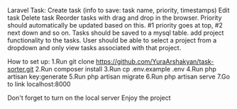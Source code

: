 Laravel
Task:
Create task (info to save: task name, priority, timestamps)
Edit task
Delete task
Reorder tasks with drag and drop in the browser. Priority should automatically be updated based on this. #1 priority goes at top, #2 next down and so on.
Tasks should be saved to a mysql table.
add project functionality to the tasks. User should be able to select a project from a dropdown and only view tasks associated with that project.

How to set up:
1.Run git clone https://github.com/YuraArshakyan/task-sorter.git
2.Run composer install
3.Run cp .env.example .env
4.Run php artisan key:generate
5.Run php artisan migrate
6.Run php artisan serve
7.Go to link localhost:8000

Don't forget to turn on the local server
Enjoy the project
